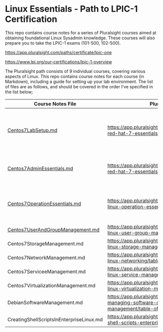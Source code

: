 # Linux Essentials - Path to LPIC-1 Certification

This repo contains course notes for a series of Pluralsight courses aimed at obtaining foundational Linux Sysadmin knowledge.  These courses will also prepare you to take the LPIC-1 exams (101-500, 102-500).

https://app.pluralsight.com/paths/certificate/lpic-one

https://www.lpi.org/our-certifications/lpic-1-overview

The Pluralsight path consists of 9 individual courses, covering various aspects of Linux.  This repo contains course notes for each course (in Markdown), including a guide for setting up your lab environment.  The list of files are as follows, and should be covered in the order I've specified in the list below;

|Course Notes File|Pluralsight Link|Description|
|-----------------|----------------|-----------|
|[Centos7LabSetup.md](./Centos7LabSetup.md)|https://app.pluralsight.com/library/courses/lfcs-red-hat-7-essentials/table-of-contents| Instructions to create a lab environment that can be used for all of our courses|
|[Centos7AdminEssentials.md](./Centos7AdminEssentials.md)|https://app.pluralsight.com/library/courses/lfcs-red-hat-7-essentials/table-of-contents|Covering basic linux administration general topics|
|[Centos7OperationEssentials.md](./Centos7OperationEssentials.md)|https://app.pluralsight.com/library/courses/lfcs-linux-operation-essentials/table-of-contents|Covering topics concerning operational aspects of linux|
|[Centos7UserAndGroupManagement.md](./Centos7UserAndGroupManagement.md)|https://app.pluralsight.com/library/courses/lfcs-linux-user-group-management/table-of-contents||
|Centos7StorageManagement.md|https://app.pluralsight.com/library/courses/lfcs-linux-storage-management/table-of-contents||
|Centos7NetworkManagement.md|https://app.pluralsight.com/library/courses/lfcs-linux-networking/table-of-contents||
|Centos7ServiceeManagement.md|https://app.pluralsight.com/library/courses/lfcs-linux-service-management/table-of-contents||
|Centos7VirtualizationManagement.md|https://app.pluralsight.com/library/courses/lfcs-linux-virtualization-management/table-of-contents||
|DebianSoftwareManagement.md|https://app.pluralsight.com/library/courses/linux-managing-software-debian-software-management/table-of-contents||
|CreatingShellScriptsInEnterpriseLinux.md|https://app.pluralsight.com/library/courses/creating-shell-scripts-enterprise-linux/table-of-contents||
